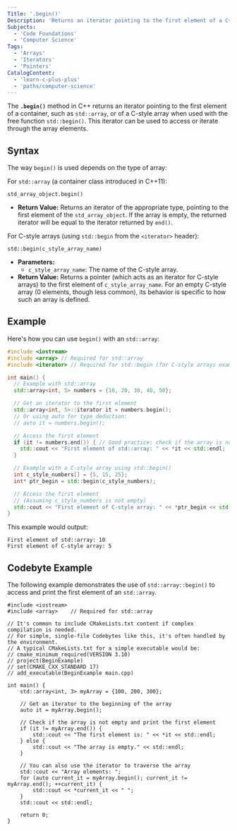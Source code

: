 ```yaml
---
Title: '.begin()'
Description: 'Returns an iterator pointing to the first element of a C++ array or container.'
Subjects:
  - 'Code Foundations'
  - 'Computer Science'
Tags:
  - 'Arrays'
  - 'Iterators'
  - 'Pointers'
CatalogContent:
  - 'learn-c-plus-plus'
  - 'paths/computer-science'
---
```


The **`.begin()`** method in C++ returns an iterator pointing to the first element of a container, such as `std::array`, or of a C-style array when used with the free function `std::begin()`. This iterator can be used to access or iterate through the array elements.

## Syntax

The way `begin()` is used depends on the type of array:

For `std::array` (a container class introduced in C++11):
```pseudo
std_array_object.begin()
```
- **Return Value:** Returns an iterator of the appropriate type, pointing to the first element of the `std_array_object`. If the array is empty, the returned iterator will be equal to the iterator returned by `end()`.

For C-style arrays (using `std::begin` from the `<iterator>` header):
```pseudo
std::begin(c_style_array_name)
```
- **Parameters:**
    - `c_style_array_name`: The name of the C-style array.
- **Return Value:** Returns a pointer (which acts as an iterator for C-style arrays) to the first element of `c_style_array_name`. For an empty C-style array (0 elements, though less common), its behavior is specific to how such an array is defined.

## Example

Here's how you can use `begin()` with an `std::array`:

```cpp
#include <iostream>
#include <array> // Required for std::array
#include <iterator> // Required for std::begin (for C-style arrays example)

int main() {
  // Example with std::array
  std::array<int, 5> numbers = {10, 20, 30, 40, 50};

  // Get an iterator to the first element
  std::array<int, 5>::iterator it = numbers.begin();
  // Or using auto for type deduction:
  // auto it = numbers.begin();

  // Access the first element
  if (it != numbers.end()) { // Good practice: check if the array is not empty
    std::cout << "First element of std::array: " << *it << std::endl;
  }

  // Example with a C-style array using std::begin()
  int c_style_numbers[] = {5, 15, 25};
  int* ptr_begin = std::begin(c_style_numbers);

  // Access the first element
  // (Assuming c_style_numbers is not empty)
  std::cout << "First element of C-style array: " << *ptr_begin << std::endl;
}
```

This example would output:

```shell
First element of std::array: 10
First element of C-style array: 5
```

## Codebyte Example

The following example demonstrates the use of `std::array::begin()` to access and print the first element of an `std::array`.

```codebyte/cpp
#include <iostream>
#include <array>    // Required for std::array

// It's common to include CMakeLists.txt content if complex compilation is needed.
// For simple, single-file Codebytes like this, it's often handled by the environment.
// A typical CMakeLists.txt for a simple executable would be:
// cmake_minimum_required(VERSION 3.10)
// project(BeginExample)
// set(CMAKE_CXX_STANDARD 17)
// add_executable(BeginExample main.cpp)

int main() {
    std::array<int, 3> myArray = {100, 200, 300};

    // Get an iterator to the beginning of the array
    auto it = myArray.begin();

    // Check if the array is not empty and print the first element
    if (it != myArray.end()) {
        std::cout << "The first element is: " << *it << std::endl;
    } else {
        std::cout << "The array is empty." << std::endl;
    }

    // You can also use the iterator to traverse the array
    std::cout << "Array elements: ";
    for (auto current_it = myArray.begin(); current_it != myArray.end(); ++current_it) {
        std::cout << *current_it << " ";
    }
    std::cout << std::endl;

    return 0;
}
```
